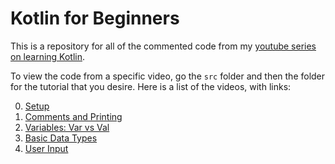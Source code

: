 # Kotlin for Beginners
This is a repository for all of the commented code from my [youtube series on learning Kotlin](https://www.youtube.com/playlist?list=PLJSII25WrAz6cfh0n-06ikSmaEoicLfCZ).

To view the code from a specific video, go the `src` folder and then the folder for the tutorial that you desire. Here is a list of the videos, with links:

0. [Setup](https://youtu.be/MTA0bYuwH-w)
1. [Comments and Printing](https://youtu.be/nuKenlqMoMs)
2. [Variables: Var vs Val](https://youtu.be/HIvBDLaZTfc)
3. [Basic Data Types](https://youtu.be/-gNW0dNdC7A)
4. [User Input](https://youtu.be/3Yu6zl_0e8g)